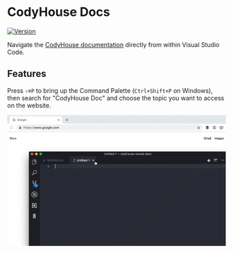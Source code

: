 # CodyHouse Docs

[![Version](https://vsmarketplacebadge.apphb.com/version/CodyHouse.codyhouse-docs.svg)](https://marketplace.visualstudio.com/items?itemName=CodyHouse.codyhouse-docs)

Navigate the [CodyHouse documentation](https://codyhouse.co/ds/get-started) directly from within Visual Studio Code.

## Features
Press `⇧⌘P` to bring up the Command Palette (`Ctrl+Shift+P` on Windows), then search for "CodyHouse Doc" and choose the topic you want to access on the website.

<img src="https://raw.githubusercontent.com/CodyHouse/codyhouse-vscode-docs/master/img/cd-vscode-docs-command-palette.gif" alt="CodyHouse Docs via Command Palette" width="750">